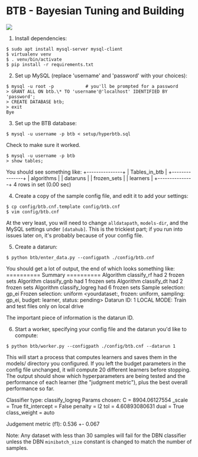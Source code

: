 BTB - Bayesian Tuning and Building
====

[![](https://img.shields.io/badge/docs-latest-blue.svg)](https://hdi-project.github.io/BTB/)

1. Install dependencies:
```
$ sudo apt install mysql-server mysql-client
$ virtualenv venv
$ . venv/bin/activate
$ pip install -r requirements.txt
```

2. Set up MySQL (replace 'username' and 'password' with your choices):
```
$ mysql -u root -p            # you'll be prompted for a password
> GRANT ALL ON btb.\* TO 'username'@'localhost' IDENTIFIED BY 'password';
> CREATE DATABASE btb;
> exit
Bye
```

3. Set up the BTB database:
```
$ mysql -u username -p btb < setup/hyperbtb.sql
```
Check to make sure it worked.
```
$ mysql -u username -p btb
> show tables;
``` 
You should see something like: 
    +---------------+
    | Tables_in_btb |
    +---------------+
    | algorithms    |
    | dataruns      |
    | frozen_sets   |
    | learners      |
    +---------------+
    4 rows in set (0.00 sec)

4. Create a copy of the sample config file, and edit it to add your settings:
```
$ cp config/btb.cnf.template config/btb.cnf
$ vim config/btb.cnf
```
At the very least, you will need to change `alldatapath`, `models-dir`, and the
MySQL settings under `[datahub]`. This is the trickiest part; if you run into
issues later on, it's probably because of your config file. 

5. Create a datarun:
```
$ python btb/enter_data.py --configpath ./config/btb.cnf
```
You should get a lot of output, the end of which looks something like:
    ========== Summary ==========
    Algorithm classify_rf had 2 frozen sets
    Algorithm classify_gnb had 1 frozen sets
    Algorithm classify_dt had 2 frozen sets
    Algorithm classify_logreg had 6 frozen sets
    Sample selection: gp_ei
    Frozen selection: uniform
    <yourdataset:, frozen: uniform, sampling: gp_ei, budget: learner, status: pending>
    Datarun ID: 1
    LOCAL MODE: Train and test files only on local drive

The important piece of information is the datarun ID.

6. Start a worker, specifying your config file and the datarun you'd like to
   compute:
```
$ python btb/worker.py --configpath ./config/btb.cnf --datarun 1
```

This will start a process that computes learners and saves them in the models/
directory you configured. If you left the budget parameters in the config file
unchanged, it will compute 20 different learners before stopping. The output
should show which hyperparameters are being tested and the performance of each
learner (the "judgment metric"), plus the best overall performance so far.

  Classifier type: classify_logreg
  Params chosen:
          C = 8904.06127554
          _scale = True
          fit_intercept = False
          penalty = l2
          tol = 4.60893080631
          dual = True
          class_weight = auto

  Judgement metric (f1): 0.536 +- 0.067

Note: Any dataset with less than 30 samples will fail for the DBN classifier unless the DBN `minibatch_size` constant is changed to match the number of samples.
